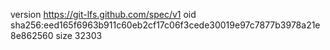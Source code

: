 version https://git-lfs.github.com/spec/v1
oid sha256:eed165f6963b911c60eb2cf17c06f3cede30019e97c7877b3978a21e8e862560
size 32303
